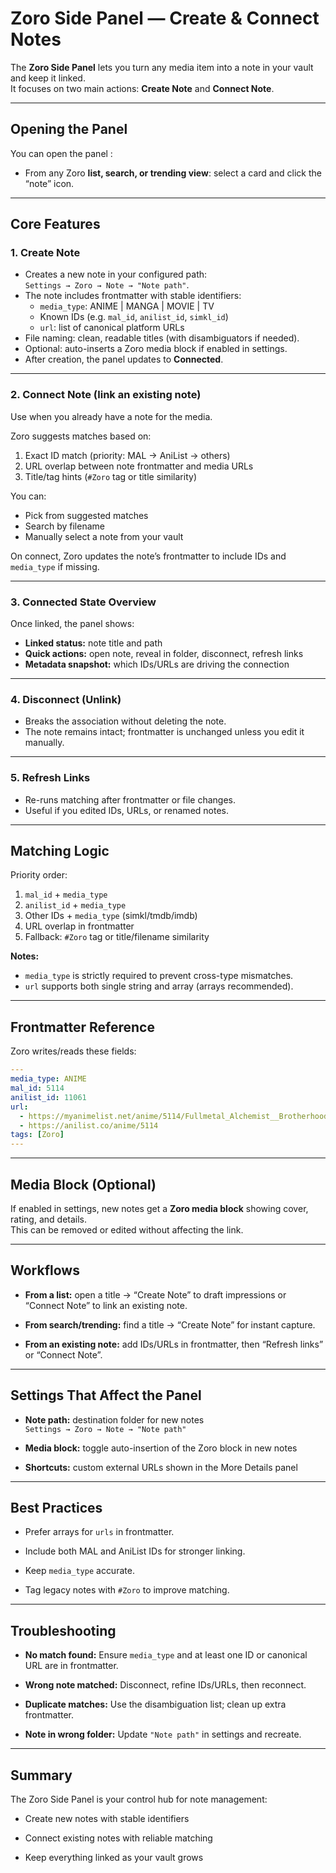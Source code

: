 # Zoro Side Panel — Create & Connect Notes  

The **Zoro Side Panel** lets you turn any media item into a note in your vault and keep it linked.  
It focuses on two main actions: **Create Note** and **Connect Note**.  

---

## Opening the Panel  
You can open the panel :  
- From any Zoro **list, search, or trending view**: select a card and click the “note” icon.  


---

## Core Features  

### 1. Create Note  
- Creates a new note in your configured path:  
  `Settings → Zoro → Note → "Note path"`.  
- The note includes frontmatter with stable identifiers:  
  - `media_type`: ANIME | MANGA | MOVIE | TV  
  - Known IDs (e.g. `mal_id`, `anilist_id`, `simkl_id`)  
  - `url`: list of canonical platform URLs  
- File naming: clean, readable titles (with disambiguators if needed).  
- Optional: auto-inserts a Zoro media block if enabled in settings.  
- After creation, the panel updates to **Connected**.  

---

### 2. Connect Note (link an existing note)  
Use when you already have a note for the media.  

Zoro suggests matches based on:  
1. Exact ID match (priority: MAL → AniList → others)  
2. URL overlap between note frontmatter and media URLs  
3. Title/tag hints (`#Zoro` tag or title similarity)  

You can:  
- Pick from suggested matches  
- Search by filename  
- Manually select a note from your vault  

On connect, Zoro updates the note’s frontmatter to include IDs and `media_type` if missing.  

---

### 3. Connected State Overview  
Once linked, the panel shows:  
- **Linked status:** note title and path  
- **Quick actions:** open note, reveal in folder, disconnect, refresh links  
- **Metadata snapshot:** which IDs/URLs are driving the connection  

---

### 4. Disconnect (Unlink)  
- Breaks the association without deleting the note.  
- The note remains intact; frontmatter is unchanged unless you edit it manually.  

---

### 5. Refresh Links  
- Re-runs matching after frontmatter or file changes.  
- Useful if you edited IDs, URLs, or renamed notes.  

---

## Matching Logic  

Priority order:  
1. `mal_id` + `media_type`  
2. `anilist_id` + `media_type`  
3. Other IDs + `media_type` (simkl/tmdb/imdb)  
4. URL overlap in frontmatter  
5. Fallback: `#Zoro` tag or title/filename similarity  

**Notes:**  
- `media_type` is strictly required to prevent cross-type mismatches.  
- `url` supports both single string and array (arrays recommended).  

---

## Frontmatter Reference  

Zoro writes/reads these fields:  

```yaml
---
media_type: ANIME
mal_id: 5114
anilist_id: 11061
url:
  - https://myanimelist.net/anime/5114/Fullmetal_Alchemist__Brotherhood
  - https://anilist.co/anime/5114
tags: [Zoro]
---
```

---

## Media Block (Optional)

If enabled in settings, new notes get a **Zoro media block** showing cover, rating, and details.  
This can be removed or edited without affecting the link.

---

## Workflows

- **From a list:** open a title → “Create Note” to draft impressions or “Connect Note” to link an existing note.
    
- **From search/trending:** find a title → “Create Note” for instant capture.
    
- **From an existing note:** add IDs/URLs in frontmatter, then “Refresh links” or “Connect Note”.
    

---

## Settings That Affect the Panel

- **Note path:** destination folder for new notes  
    `Settings → Zoro → Note → "Note path"`
    
- **Media block:** toggle auto-insertion of the Zoro block in new notes
    
- **Shortcuts:** custom external URLs shown in the More Details panel
    

---

## Best Practices

- Prefer arrays for `urls` in frontmatter.
    
- Include both MAL and AniList IDs for stronger linking.
    
- Keep `media_type` accurate.
    
- Tag legacy notes with `#Zoro` to improve matching.
    

---

## Troubleshooting

- **No match found:** Ensure `media_type` and at least one ID or canonical URL are in frontmatter.
    
- **Wrong note matched:** Disconnect, refine IDs/URLs, then reconnect.
    
- **Duplicate matches:** Use the disambiguation list; clean up extra frontmatter.
    
- **Note in wrong folder:** Update `"Note path"` in settings and recreate.
    

---

## Summary

The Zoro Side Panel is your control hub for note management:

- Create new notes with stable identifiers
    
- Connect existing notes with reliable matching
    
- Keep everything linked as your vault grows
    

